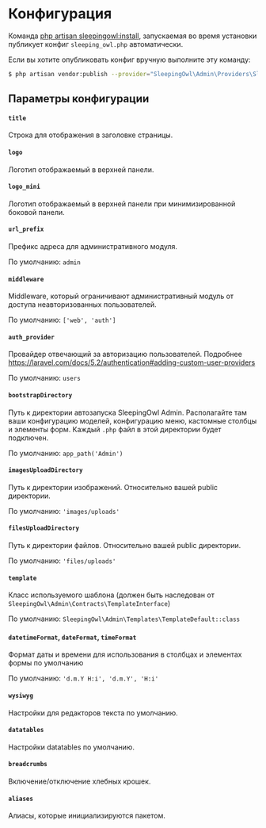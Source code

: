 # Конфигурация

Команда [php artisan sleepingowl:install](installation.md#artisan),
запускаемая во время установки публикует конфиг `sleeping_owl.php` автоматически.

Если вы хотите опубликовать конфиг вручную выполните эту команду:
```bash
$ php artisan vendor:publish --provider="SleepingOwl\Admin\Providers\SleepingOwlServiceProvider" --tag="config"
```

## Параметры конфигурации

#### `title`
Строка для отображения в заголовке страницы.

#### `logo`
Логотип отображаемый в верхней панели.

#### `logo_mini`
Логотип отображаемый в верхней панели при минимизированной боковой панели.

#### `url_prefix`
Префикс адреса для административного модуля.

По умолчанию: `admin`

#### `middleware`
Middleware, который ограничивают административный модуль от доступа неавторизованных пользователей.

По умолчанию: `['web', 'auth']`

#### `auth_provider`
Провайдер отвечающий за авторизацию пользователей. Подробнее https://laravel.com/docs/5.2/authentication#adding-custom-user-providers

По умолчанию: `users`

#### `bootstrapDirectory`
Путь к директории автозапуска SleepingOwl Admin. Располагайте там
ваши конфигурацию моделей, конфигурацию меню, кастомные столбцы и элементы форм. Каждый `.php` файл в этой директории будет подключен.

По умолчанию: `app_path('Admin')`

#### `imagesUploadDirectory`
Путь к директории изображений. Относительно вашей public директории.

По умолчанию: `'images/uploads'`

#### `filesUploadDirectory`
Путь к директории файлов. Относительно вашей public директории.

По умолчанию: `'files/uploads'`

#### `template`
Класс используемого шаблона (должен быть наследован от `SleepingOwl\Admin\Contracts\TemplateInterface`)

По умолчанию: `SleepingOwl\Admin\Templates\TemplateDefault::class`

#### `datetimeFormat`, `dateFormat`, `timeFormat`
Формат даты и времени для использования в столбцах и элементах формы по умолчанию

По умолчанию: `'d.m.Y H:i', 'd.m.Y', 'H:i'`

#### `wysiwyg`
Настройки для редакторов текста по умолчанию.

#### `datatables`
Настройки datatables по умолчанию.

#### `breadcrumbs`
Включение/отключение хлебных крошек.

#### `aliases`
Алиасы, которые инициализируются пакетом.
